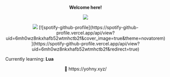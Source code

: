 <p align="center">
    <b>Welcome here!</b>
<p align="center">  
<img src="https://komarev.com/ghpvc/?username=devyohny&color=grey">
</p>
    <p align="center">
  <img src="https://discord.c99.nl/widget/theme-4/838150992310435851.png" />
   [![spotify-github-profile](https://spotify-github-profile.vercel.app/api/view?uid=6mh0wz8nkxhafb52wtmhctb2f&cover_image=true&theme=novatorem)](https://spotify-github-profile.vercel.app/api/view?uid=6mh0wz8nkxhafb52wtmhctb2f&redirect=true)
<p align="center">
</p>
    Currently learning: <b>Lua</b>
<p align="center">
<p align="center">
    🧪   https://yohny.xyz/
<p align="center">

